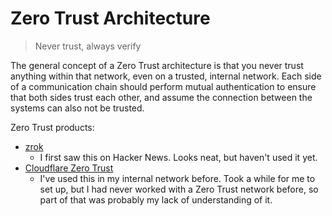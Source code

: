 # Zero Trust Architecture

> Never trust, always verify

The general concept of a Zero Trust architecture is that you never trust
anything within that network, even on a trusted, internal network. Each side of
a communication chain should perform mutual authentication to ensure that both
sides trust each other, and assume the connection between the systems can also
not be trusted.

Zero Trust products:

- [zrok](https://zrok.io/)
  - I first saw this on Hacker News. Looks neat, but haven't used it yet.
- [Cloudflare Zero Trust](https://www.cloudflare.com/products/zero-trust/)
  - I've used this in my internal network before. Took a while for me to set up,
    but I had never worked with a Zero Trust network before, so part of that was
    probably my lack of understanding of it.
